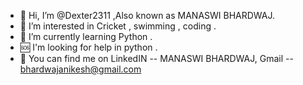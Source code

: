 - 👋 Hi, I’m @Dexter2311 ,Also known as MANASWI BHARDWAJ.
- 👀 I’m interested in Cricket , swimming , coding .
- 🌱 I’m currently learning Python .
- 🆘 I'm looking for help in python .
- 🤝 You can find me on LinkedIN -- MANASWI BHARDWAJ, Gmail -- bhardwajanikesh@gmail.com

